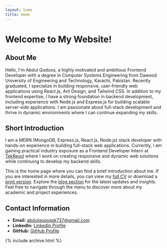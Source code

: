 ```yaml
---
layout: home
title: Home
---
```


# Welcome to My Website!

## About Me

Hello, I'm Abdul Qudoos, a highly motivated and ambitious Frontend Developer with a degree in Computer Systems Engineering from Dawood University of Engineering and Technology, Karachi, Pakistan. Recently graduated, I specialize in building responsive, user-friendly web applications using React.js, Ant Design, and Tailwind CSS. In addition to my frontend expertise, I have a strong foundation in backend development, including experience with Node.js and Express.js for building scalable server-side applications. I am passionate about full-stack development and thrive in dynamic environments where I can continue expanding my skills.

## Short Introduction

I am a MERN (MongoDB, Express.js, React.js, Node.js) stack developer with hands-on experience in building full-stack web applications. Currently, I am gaining practical industry exposure as a Frontend Developer Intern at [TekRevol](https://www.tekrevol.com/) where I work on creating responsive and dynamic web solutions while continuing to develop my backend skills.


This is the home page where you can find a brief introduction about me. If you are interested in more details, you can view my [full CV](/cv.md) or download a [print version](https://qudosabdu.github.io/cv.pdf). Explore the [blog section](/posts.md) for the latest updates and insights. Feel free to navigate through the menu to discover more about my academic and project experiences.

## Contact Information

- **Email:** abdulquoospk737@gmail.com
- **LinkedIn:** [LinkedIn Profile](https://www.linkedin.com/in/abdul-qudoos-pk)
- **GitHub:** [GitHub Profile](https://github.com/qudosabdu)

{% include archive.html %}

